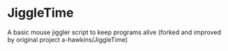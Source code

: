 # JiggleTime
A basic mouse jiggler script to keep programs alive (forked and improved by original project a-hawkins/JiggleTime)


